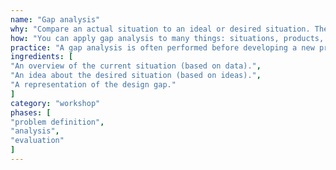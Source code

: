 ```yaml
---
name: "Gap analysis"
why: "Compare an actual situation to an ideal or desired situation. The gap analysis can be used to create plans to bridge the gaps."
how: "You can apply gap analysis to many things: situations, products, processes or performance. It is important to make a clear overview of the differences between the actual and desired situations. That overview can be presented in a two-column table."
practice: "A gap analysis is often performed before developing a new product. An identified gap can be used as an opportunity in a SWOT analysis."
ingredients: [
"An overview of the current situation (based on data).",
"An idea about the desired situation (based on ideas).",
"A representation of the design gap."
]
category: "workshop"
phases: [
"problem definition",
"analysis",
"evaluation"
]
---
```

